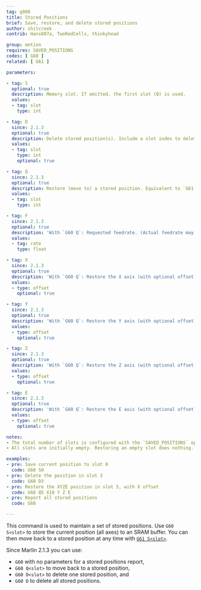 ```yaml
---
tag: g060
title: Stored Positions
brief: Save, restore, and delete stored positions
author: shitcreek
contrib: Hans007a, TwoRedCells, thinkyhead

group: motion
requires: SAVED_POSITIONS
codes: [ G60 ]
related: [ G61 ]

parameters:

- tag: S
  optional: true
  description: Memory slot. If omitted, the first slot (0) is used.
  values:
  - tag: slot
    type: int

- tag: D
  since: 2.1.3
  optional: true
  description: Delete stored position(s). Include a slot index to delete one stored position. If no slot number is given, delete all stored positions.
  values:
  - tag: slot
    type: int
    optional: true

- tag: Q
  since: 2.1.3
  optional: true
  description: Restore (move to) a stored position. Equivalent to `G61 S`.
  values:
  - tag: slot
    type: int

- tag: F
  since: 2.1.3
  optional: true
  description: 'With `G60 Q`: Requested feedrate. (Actual feedrate may be limited.)'
  values:
  - tag: rate
    type: float

- tag: X
  since: 2.1.3
  optional: true
  description: 'With `G60 Q`: Restore the X axis (with optional offset).'
  values:
  - type: offset
    optional: true

- tag: Y
  since: 2.1.3
  optional: true
  description: 'With `G60 Q`: Restore the Y axis (with optional offset).'
  values:
  - type: offset
    optional: true

- tag: Z
  since: 2.1.3
  optional: true
  description: 'With `G60 Q`: Restore the Z axis (with optional offset).'
  values:
  - type: offset
    optional: true

- tag: E
  since: 2.1.3
  optional: true
  description: 'With `G60 Q`: Restore the E axis (with optional offset). The extruder will not be moved.'
  values:
  - type: offset
    optional: true

notes:
- The total number of slots is configured with the `SAVED_POSITIONS` option.
- All slots are initially empty. Restoring an empty slot does nothing.

examples:
- pre: Save current position to slot 0
  code: G60 S0
- pre: Delete the position in slot 3
  code: G60 D3
- pre: Restore the XYZE position in slot 5, with X offset
  code: G60 Q5 X10 Y Z E
- pre: Report all stored positions
  code: G60

---
```


This command is used to maintain a set of stored positions. Use `G60 S<slot>` to store the current position (all axes) to an SRAM buffer. You can then move back to a stored position at any time with [`G61 S<slot>`](/docs/gcode/G061.html).

Since Marlin 2.1.3 you can use:
- `G60` with no parameters for a stored positions report,
- `G60 Q<slot>` to move back to a stored position,
- `G60 D<slot>` to delete one stored position, and
- `G60 D` to delete all stored positions.
